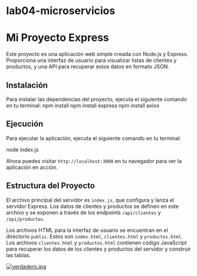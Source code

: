 # lab04-microservicios

# Mi Proyecto Express

Este proyecto es una aplicación web simple creada con Node.js y Express. Proporciona una interfaz de usuario para visualizar listas de clientes y productos, y una API para recuperar estos datos en formato JSON.

## Instalación

Para instalar las dependencias del proyecto, ejecuta el siguiente comando en tu terminal:
npm install
npm install express
npm install axios

## Ejecución

Para ejecutar la aplicación, ejecuta el siguiente comando en tu terminal:

node index.js

Ahora puedes visitar `http://localhost:3000` en tu navegador para ver la aplicación en acción.

## Estructura del Proyecto

El archivo principal del servidor es `index.js`, que configura y lanza el servidor Express. Los datos de clientes y productos se definen en este archivo y se exponen a través de los endpoints `/api/clientes` y `/api/productos`.

Los archivos HTML para la interfaz de usuario se encuentran en el directorio `public`. Estos son `index.html`, `clientes.html` y `productos.html`. Los archivos `clientes.html` y `productos.html` contienen código JavaScript para recuperar los datos de los clientes y productos del servidor y construir las tablas.

[![verdadero.jpg](https://i.postimg.cc/V61KZNyY/verdadero.jpg)](https://postimg.cc/Ty7jpfYS)
